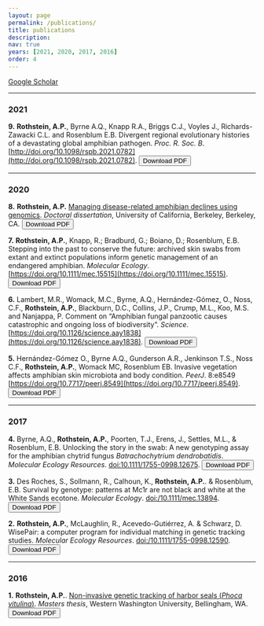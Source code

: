 ```yaml
---
layout: page
permalink: /publications/
title: publications
description: 
nav: true
years: [2021, 2020, 2017, 2016]
order: 4
---
```


[Google Scholar](https://scholar.google.com/citations?user=rvWMnDgAAAAJ&hl=en)

---

### 2021

__9.__  __Rothstein, A.P.__, Byrne A.Q., Knapp R.A., Briggs C.J., Voyles J., Richards-Zawacki C.L. and Rosenblum E.B. Divergent regional evolutionary histories of a devastating global amphibian pathogen. *Proc. R. Soc. B*. [http://doi.org/10.1098/rspb.2021.0782](http://doi.org/10.1098/rspb.2021.0782). <small><a href="/assets/pdf/Rothstein_RSPB_2021.pdf"><button>Download PDF</button></a></small>

---

### 2020

__8.__  __Rothstein, A.P.__ [Managing disease-related amphibian declines using genomics](https://www.proquest.com/docview/2509614812?pq-origsite=gscholar&fromopenview=true). *Doctoral dissertation*, University of California, Berkeley, Berkeley, CA. <small><a href="/assets/pdf/dissertation_berkeley_2020.pdf"><button>Download PDF</button></a></small>

__7.__  __Rothstein, A.P.__, Knapp, R.; Bradburd, G.; Boiano, D.; Rosenblum, E.B.  Stepping into the past to conserve the future: archived skin swabs from extant and extinct populations inform genetic management of an endangered amphibian. *Molecular Ecology*. [https://doi.org/10.1111/mec.15515](https://doi.org/10.1111/mec.15515). <small><a href="/assets/pdf/Rothstein_MolEcol_2020.pdf"><button>Download PDF</button></a></small>

__6.__  Lambert, M.R., Womack, M.C., Byrne, A.Q., Hernández-Gómez, O., Noss, C.F., __Rothstein, A.P.__, Blackburn, D.C., Collins, J.P., Crump, M.L., Koo, M.S. and Nanjappa, P. Comment on “Amphibian fungal panzootic causes catastrophic and ongoing loss of biodiversity”. *Science*. [https://doi.org/10.1126/science.aay1838](https://doi.org/10.1126/science.aay1838). <small><a href="/assets/pdf/Lambert_Womack_etal_Comment_2020.pdf"><button>Download PDF</button></a></small>


__5.__ Hernández-Gómez O., Byrne A.Q., Gunderson A.R., Jenkinson T.S., Noss C.F., __Rothstein, A.P.__, Womack MC, Rosenblum EB. Invasive vegetation affects amphibian skin microbiota and body condition. *PeerJ*. 8:e8549 [https://doi.org/10.7717/peerj.8549](https://doi.org/10.7717/peerj.8549). <small><a href="/assets/pdf/RoLab_peerj_2020.pdf"><button>Download PDF</button></a></small>

---

### 2017

__4.__ Byrne, A.Q., __Rothstein, A.P.__, Poorten, T.J., Erens, J., Settles, M.L., & Rosenblum, E.B.
Unlocking the story in the swab: A new genotyping assay for the amphibian chytrid fungus *Batrachochytrium dendrobatidis*. *Molecular Ecology Resources*. [doi:10.1111/1755-0998.12675](https://doi.org/10.1111/1755-0998.12675). <small><a href="/assets/pdf/Byrne_Rothstein_MolEcolRes_2017.pdf"><button>Download PDF</button></a></small>

__3.__ Des Roches, S., Sollmann, R., Calhoun, K., __Rothstein, A.P.__. & Rosenblum, E.B. Survival by genotype: patterns at Mc1r are not black and white at the White Sands ecotone. *Molecular Ecology*. [doi:/10.1111/mec.13894](https://doi.org/10.1111/mec.13894). <small><a href="/assets/pdf/DesRoches_MolEcol_2017.pdf"><button>Download PDF</button></a></small>

__2.__ __Rothstein, A.P.__, McLaughlin, R., Acevedo-Gutiérrez, A. & Schwarz, D. WisePair: a computer program for individual matching in genetic tracking studies. *Molecular Ecology Resources*. [doi:/10.1111/1755-0998.12590](https://doi.org/10.1111/1755-0998.12590). <small><a href="/assets/pdf/Rothstein_MolEcolRes_2017.pdf"><button>Download PDF</button></a></small>

---

### 2016

__1.__ __Rothstein, A.P.__. [Non-invasive genetic tracking of harbor seals (_Phoca vitulina_)](https://cedar.wwu.edu/wwuet/400/). *Masters thesis*, Western Washington University, Bellingham, WA. <small><a href="/assets/pdf/masters_wwu_2016.pdf"><button>Download PDF</button></a></small>


